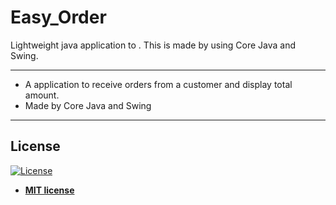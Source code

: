 # Easy_Order

Lightweight java application to . This is made by using Core Java and Swing.

---
- A application to receive orders from a customer and display total amount.
- Made by Core Java and Swing
---
## License

[![License](http://img.shields.io/:license-mit-blue.svg?style=flat-square)](http://badges.mit-license.org)

- **[MIT license](http://opensource.org/licenses/mit-license.php)**
